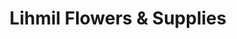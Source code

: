 ---
title: "Lihmil Flowers & Supplies"
url: /lynchburg/lihmil-flowers-und-supplies/
shop: Garten-Center
---